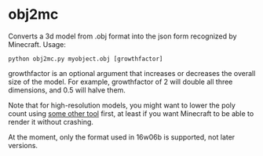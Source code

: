 obj2mc
======

Converts a 3d model from .obj format into the json form recognized by Minecraft. Usage:

`python obj2mc.py myobject.obj [growthfactor]`

growthfactor is an optional argument that increases or decreases the overall size of the model. For example, growthfactor of 2 will double all three dimensions, and 0.5 will halve them.

Note that for high-resolution models, you might want to lower the poly count using [some other tool](http://www.blender.org/download/) first, at least if you want Minecraft to be able to render it without crashing.

At the moment, only the format used in 16w06b is supported, not later versions.